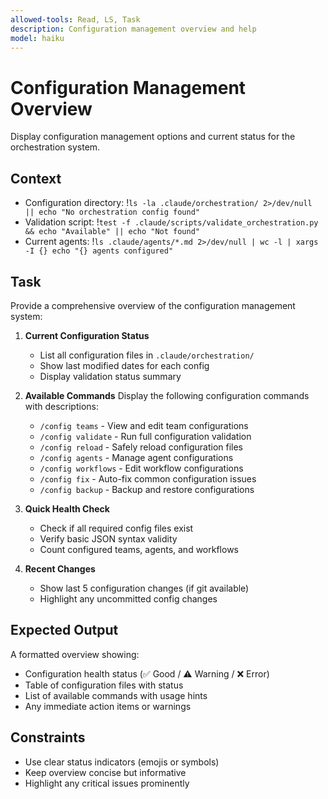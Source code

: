 ```yaml
---
allowed-tools: Read, LS, Task
description: Configuration management overview and help
model: haiku
---
```


# Configuration Management Overview

Display configuration management options and current status for the orchestration system.

## Context
- Configuration directory: !`ls -la .claude/orchestration/ 2>/dev/null || echo "No orchestration config found"`
- Validation script: !`test -f .claude/scripts/validate_orchestration.py && echo "Available" || echo "Not found"`
- Current agents: !`ls .claude/agents/*.md 2>/dev/null | wc -l | xargs -I {} echo "{} agents configured"`

## Task

Provide a comprehensive overview of the configuration management system:

1. **Current Configuration Status**
   - List all configuration files in `.claude/orchestration/`
   - Show last modified dates for each config
   - Display validation status summary

2. **Available Commands**
   Display the following configuration commands with descriptions:
   - `/config teams` - View and edit team configurations
   - `/config validate` - Run full configuration validation
   - `/config reload` - Safely reload configuration files
   - `/config agents` - Manage agent configurations
   - `/config workflows` - Edit workflow configurations
   - `/config fix` - Auto-fix common configuration issues
   - `/config backup` - Backup and restore configurations

3. **Quick Health Check**
   - Check if all required config files exist
   - Verify basic JSON syntax validity
   - Count configured teams, agents, and workflows

4. **Recent Changes**
   - Show last 5 configuration changes (if git available)
   - Highlight any uncommitted config changes

## Expected Output

A formatted overview showing:
- Configuration health status (✅ Good / ⚠️ Warning / ❌ Error)
- Table of configuration files with status
- List of available commands with usage hints
- Any immediate action items or warnings

## Constraints
- Use clear status indicators (emojis or symbols)
- Keep overview concise but informative
- Highlight any critical issues prominently